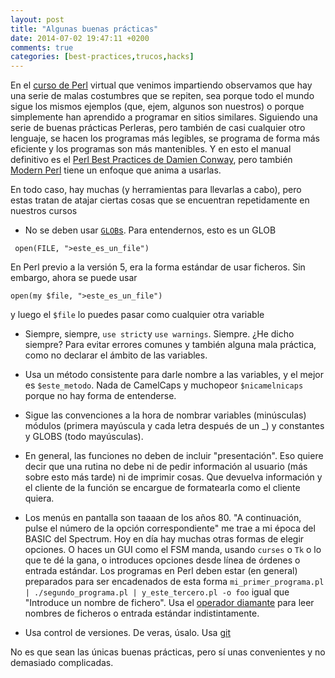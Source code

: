 ```yaml
---
layout: post
title: "Algunas buenas prácticas"
date: 2014-07-02 19:47:11 +0200
comments: true
categories: [best-practices,trucos,hacks]
---
```

En el [curso de Perl](http://cevug.ugr.es/perl) virtual que venimos
impartiendo observamos que hay una serie de malas costumbres que se
repiten, sea porque todo el mundo sigue los mismos ejemplos (que,
ejem, algunos son nuestros) o porque simplemente han aprendido a
programar en sitios similares. Siguiendo una serie de buenas prácticas
Perleras, pero también de casi cualquier otro lenguaje, se hacen los
programas más legibles, se programa de forma más eficiente y los
programas son más mantenibles. Y en esto el manual definitivo es el
[Perl Best Practices de Damien Conway](https://www.amazon.es/dp/B002L4EXI8?tag=atalaya-21&camp=3634&creative=24822&linkCode=as4&creativeASIN=B002L4EXI8&adid=0Y9FGAY72E8FH4AWVJ46&),
pero también [Modern Perl](modernperlbooks.com/mt/index.html) tiene un
enfoque que anima a usarlas. 

En todo caso, hay muchas (y herramientas para llevarlas a cabo), pero
estas tratan de atajar ciertas cosas que se encuentran repetidamente
en nuestros cursos

* No se deben usar
  [`GLOB`s](http://stackoverflow.com/questions/4865447/demystifying-the-perl-glob). Para
  entendernos, esto es un GLOB 
 ```
  open(FILE, ">este_es_un_file")
 ```
 En Perl previo a la versión 5, era la forma estándar de usar
 ficheros. Sin embargo, ahora se puede usar
  ```
  open(my $file, ">este_es_un_file")
 ```
 y luego el `$file` lo puedes pasar como cualquier otra variable
 
 * Siempre, siempre, `use strict`y `use warnings`. Siempre. ¿He dicho
  siempre? Para evitar errores comunes y también alguna mala práctica,
  como no declarar el ámbito de las variables.
  
  * Usa un método consistente para darle nombre a las variables, y el
    mejor es `$este_metodo`. Nada de CamelCaps y muchopeor
    `$nicamelnicaps` porque no hay forma de entenderse.
	
* Sigue las convenciones a la hora de nombrar variables (minúsculas)
  módulos (primera mayúscula y cada letra después de un _) y
  constantes y GLOBS (todo mayúsculas).
  
 * En general, las funciones no deben de incluir "presentación". Eso
   quiere decir que una rutina no debe ni de pedir información al
   usuario (más sobre esto más tarde) ni de imprimir cosas. Que
   devuelva información y el cliente de la función se encargue de
   formatearla como el cliente quiera.
   
 * Los menús en pantalla son taaaan de los años 80. "A continuación,
   pulse el número de la opción correspondiente" me trae a mi época
   del BASIC del Spectrum. Hoy en día hay muchas otras formas de
   elegir opciones. O haces un GUI como el FSM manda, usando `curses`
   o `Tk`  o lo que te dé la gana, o introduces opciones desde línea
   de órdenes o entrada estándar. Los programas en Perl deben estar
   (en general) preparados para ser encadenados de esta forma
   `mi_primer_programa.pl | ./segundo_programa.pl | y_este_tercero.pl
   -o foo`  igual que "Introduce un nombre de fichero". Usa el
   [operador diamante](http://campusvirtual.ull.es/ocw/file.php/43/perlexamples/node173.html)
   para leer nombres de ficheros o entrada estándar indistintamente. 
   
 * Usa control de versiones. De veras, úsalo. Usa
   [git](https://www.amazon.es/dp/B00K515GL2?tag=atalaya-21&camp=3634&creative=24822&linkCode=as4&creativeASIN=B00K515GL2&adid=0QWZJD8TM41S32VW42EF&)
   
 
No es que sean las únicas buenas prácticas, pero sí unas convenientes
y no demasiado complicadas. 
